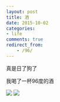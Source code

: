 ```yaml
---
layout: post
title: 酒
date: 2015-10-02
categories:
- life 
comments: true
redirect_from:
    - /96/
---
```


真是日了狗了

我喝了一杯96度的酒



![](http://urbem.github.io/images/jokes/wine.jpg)
![](http://urbem.github.io/images/jokes/dog.jpg)

